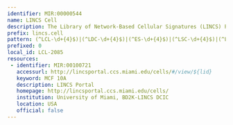 ```yaml
---
identifier: MIR:00000544
name: LINCS Cell
description: The Library of Network-Based Cellular Signatures (LINCS) Program aims to  create a network-based understanding of biology by cataloging changes in gene expression and other cellular processes that occur when cells are exposed to a variety of perturbing agents. The LINCS cell model system can have the following cell categories: cell lines, primary cells, induced pluripotent stem cells, differentiated cells, and embryonic stem cells. The metadata contains information provided by each LINCS Data and Signature Generation Center (DSGC) and the association with a tissue or organ from which the cells were derived, in many cases are also associated to a disease.
prefix: lincs.cell
pattern: (^LCL-\d+{4}$)|(^LDC-\d+{4}$)|(^ES-\d+{4}$)|(^LSC-\d+{4}$)|(^LPC-\d+{4}$)
prefixed: 0
local_id: LCL-2085
resources:
 - identifier: MIR:00100721
   accessurl: http://lincsportal.ccs.miami.edu/cells/#/view/${lid}
   keyword: MCF 10A
   description: LINCS Portal
   homepage: http://lincsportal.ccs.miami.edu/cells/
   institution: University of Miami, BD2K-LINCS DCIC
   location: USA
   official: false
---
```

